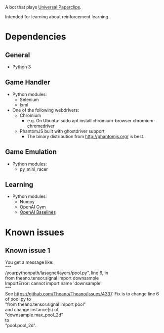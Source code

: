 A bot that plays [Universal Paperclips](http://decisionproblem.com/paperclips/index2.html).

Intended for learning about reinforcement learning.

# Dependencies

## General
- Python 3

## Game Handler
- Python modules:
	- Selenium
	- lxml
- One of the following webdrivers:
	- Chromium
		- e.g. On Ubuntu: sudo apt install chromium-browser chromium-chromedriver
	- PhantomJS built with ghostdriver support
		- The binary distribution from http://phantomjs.org/ is best.

## Game Emulation
- Python modules:
	- py\_mini\_racer

## Learning
- Python modules:
	- Numpy
	- [OpenAI Gym](https://github.com/openai/gym)
	- [OpenAI Baselines](https://github.com/openai/baselines)

# Known issues

## Known issue 1
You get a message like:  
"""  
/yourpythonpath/lasagne/layers/pool.py", line 6, in <module>  
    from theano.tensor.signal import downsample  
ImportError: cannot import name 'downsample'  
"""  
See https://github.com/Theano/Theano/issues/4337. Fix is to change line 6 of pool.py to   
	"from theano.tensor.signal import pool"  
and change instance(s) of  
	"downsample.max_pool_2d"  
to  
	"pool.pool_2d".  

